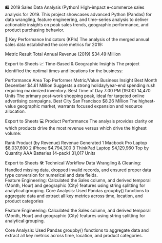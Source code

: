 🛍️ 2019 Sales Data Analysis (Python)
High-impact e-commerce sales analysis for 2019. This project showcases advanced Python (Pandas) for data wrangling, feature engineering, and time-series analysis to deliver actionable insights on peak sales trends, geographic performance, and product purchasing behavior.

🎯 Key Performance Indicators (KPIs)
The analysis of the merged annual sales data established the core metrics for 2019:

Metric	Result
Total Annual Revenue (2019)	$34.49 Million

Export to Sheets
📈 Time-Based & Geographic Insights
The project identified the optimal times and locations for the business:

Performance Area	Top Performer	Metric/Value	Business Insight
Best Month	December	$4.61 Million	Suggests a strong holiday/year-end spending rush requiring maximized inventory.
Best Time of Day	7:00 PM (19:00)	14,470 Units	The primary post-work shopping peak, ideal for targeted online advertising campaigns.
Best City	San Francisco	$8.26 Million	The highest-value geographic market, warrants focused expansion and resource allocation.

Export to Sheets
💻 Product Performance
The analysis provides clarity on which products drive the most revenue versus which drive the highest volume:

Rank	Product (by Revenue)	Revenue Generated
1	Macbook Pro Laptop	$8,037,600
2	iPhone	$4,794,300
3	ThinkPad Laptop	$4,129,960
Top by Quantity	AAA Batteries (4-pack)	31,017 Units

Export to Sheets
🛠️ Technical Workflow
Data Wrangling & Cleaning: Handled missing data, dropped invalid records, and ensured proper data type conversion for numerical and date fields.  
Feature Engineering: Calculated the Sales column, and derived temporal (Month, Hour) and geographic (City) features using string splitting for analytical grouping.
Core Analysis: Used Pandas groupby() functions to aggregate data and extract all key metrics across time, location, and product categories

Feature Engineering: Calculated the Sales column, and derived temporal (Month, Hour) and geographic (City) features using string splitting for analytical grouping.

Core Analysis: Used Pandas groupby() functions to aggregate data and extract all key metrics across time, location, and product categories.
